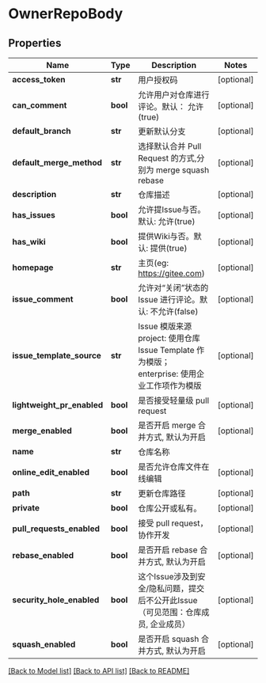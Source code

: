 # OwnerRepoBody

## Properties
Name | Type | Description | Notes
------------ | ------------- | ------------- | -------------
**access_token** | **str** | 用户授权码 | [optional] 
**can_comment** | **bool** | 允许用户对仓库进行评论。默认： 允许(true) | [optional] 
**default_branch** | **str** | 更新默认分支 | [optional] 
**default_merge_method** | **str** | 选择默认合并 Pull Request 的方式,分别为 merge squash rebase | [optional] 
**description** | **str** | 仓库描述 | [optional] 
**has_issues** | **bool** | 允许提Issue与否。默认: 允许(true) | [optional] 
**has_wiki** | **bool** | 提供Wiki与否。默认: 提供(true) | [optional] 
**homepage** | **str** | 主页(eg: https://gitee.com) | [optional] 
**issue_comment** | **bool** | 允许对“关闭”状态的 Issue 进行评论。默认: 不允许(false) | [optional] 
**issue_template_source** | **str** | Issue 模版来源 project: 使用仓库 Issue Template 作为模版； enterprise: 使用企业工作项作为模版 | [optional] 
**lightweight_pr_enabled** | **bool** | 是否接受轻量级 pull request | [optional] 
**merge_enabled** | **bool** | 是否开启 merge 合并方式, 默认为开启 | [optional] 
**name** | **str** | 仓库名称 | 
**online_edit_enabled** | **bool** | 是否允许仓库文件在线编辑 | [optional] 
**path** | **str** | 更新仓库路径 | [optional] 
**private** | **bool** | 仓库公开或私有。 | [optional] 
**pull_requests_enabled** | **bool** | 接受 pull request，协作开发 | [optional] 
**rebase_enabled** | **bool** | 是否开启 rebase 合并方式, 默认为开启 | [optional] 
**security_hole_enabled** | **bool** | 这个Issue涉及到安全/隐私问题，提交后不公开此Issue（可见范围：仓库成员, 企业成员） | [optional] 
**squash_enabled** | **bool** | 是否开启 squash 合并方式, 默认为开启 | [optional] 

[[Back to Model list]](../README.md#documentation-for-models) [[Back to API list]](../README.md#documentation-for-api-endpoints) [[Back to README]](../README.md)

